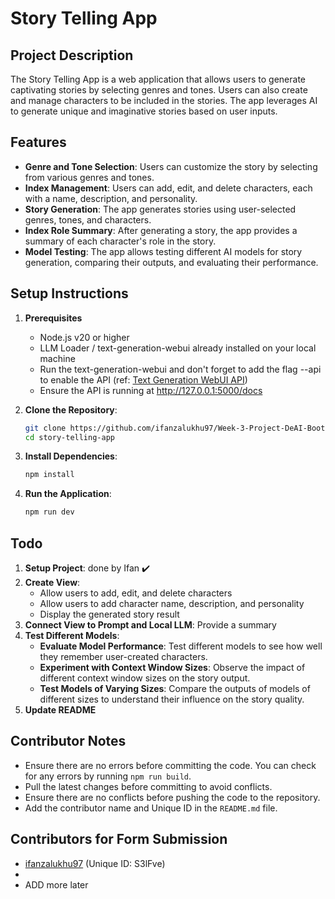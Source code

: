 # Story Telling App

## Project Description

The Story Telling App is a web application that allows users to generate captivating stories by selecting genres and tones. Users can also create and manage characters to be included in the stories. The app leverages AI to generate unique and imaginative stories based on user inputs.

## Features

- **Genre and Tone Selection**: Users can customize the story by selecting from various genres and tones.
- **Index Management**: Users can add, edit, and delete characters, each with a name, description, and personality.
- **Story Generation**: The app generates stories using user-selected genres, tones, and characters.
- **Index Role Summary**: After generating a story, the app provides a summary of each character's role in the story.
- **Model Testing**: The app allows testing different AI models for story generation, comparing their outputs, and evaluating their performance.

## Setup Instructions
1. **Prerequisites**
   - Node.js v20 or higher
   - LLM Loader / text-generation-webui already installed on your local machine
   - Run the text-generation-webui and don't forget to add the flag --api to enable the API (ref: [Text Generation WebUI API](https://github.com/Encode-Club-AI-Bootcamp/DeAI/blob/main/Lesson-11/exercises/04-Using-API.md))
   - Ensure the API is running at http://127.0.0.1:5000/docs

2. **Clone the Repository**:
   ```bash
   git clone https://github.com/ifanzalukhu97/Week-3-Project-DeAI-Bootcamp-Q1-2025-Encode-Club
   cd story-telling-app
   ```

3. **Install Dependencies**:
   ```bash
   npm install
   ```

4. **Run the Application**:
   ```bash
   npm run dev
   ```

## Todo
1. **Setup Project**: done by Ifan ✔️
2. **Create View**:
    - Allow users to add, edit, and delete characters
    - Allow users to add character name, description, and personality
    - Display the generated story result
3. **Connect View to Prompt and Local LLM**: Provide a summary
4. **Test Different Models**:
    - **Evaluate Model Performance**: Test different models to see how well they remember user-created characters.
    - **Experiment with Context Window Sizes**: Observe the impact of different context window sizes on the story output.
    - **Test Models of Varying Sizes**: Compare the outputs of models of different sizes to understand their influence on the story quality.
5. **Update README**

## Contributor Notes
- Ensure there are no errors before committing the code. You can check for any errors by running `npm run build`.
- Pull the latest changes before committing to avoid conflicts.
- Ensure there are no conflicts before pushing the code to the repository.
- Add the contributor name and Unique ID in the `README.md` file.


## Contributors for Form Submission
- [ifanzalukhu97](https://github.com/ifanzalukhu97) (Unique ID: S3lFve)
-  
- ADD more later
